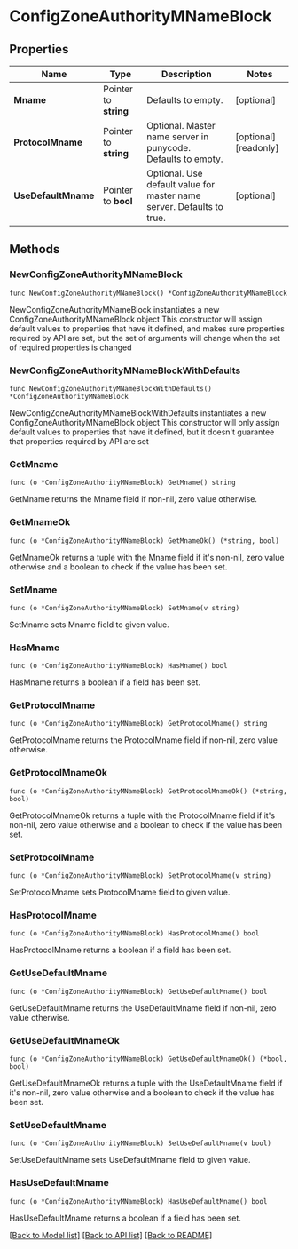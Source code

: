 # ConfigZoneAuthorityMNameBlock

## Properties

Name | Type | Description | Notes
------------ | ------------- | ------------- | -------------
**Mname** | Pointer to **string** | Defaults to empty. | [optional] 
**ProtocolMname** | Pointer to **string** | Optional. Master name server in punycode.  Defaults to empty. | [optional] [readonly] 
**UseDefaultMname** | Pointer to **bool** | Optional. Use default value for master name server.  Defaults to true. | [optional] 

## Methods

### NewConfigZoneAuthorityMNameBlock

`func NewConfigZoneAuthorityMNameBlock() *ConfigZoneAuthorityMNameBlock`

NewConfigZoneAuthorityMNameBlock instantiates a new ConfigZoneAuthorityMNameBlock object
This constructor will assign default values to properties that have it defined,
and makes sure properties required by API are set, but the set of arguments
will change when the set of required properties is changed

### NewConfigZoneAuthorityMNameBlockWithDefaults

`func NewConfigZoneAuthorityMNameBlockWithDefaults() *ConfigZoneAuthorityMNameBlock`

NewConfigZoneAuthorityMNameBlockWithDefaults instantiates a new ConfigZoneAuthorityMNameBlock object
This constructor will only assign default values to properties that have it defined,
but it doesn't guarantee that properties required by API are set

### GetMname

`func (o *ConfigZoneAuthorityMNameBlock) GetMname() string`

GetMname returns the Mname field if non-nil, zero value otherwise.

### GetMnameOk

`func (o *ConfigZoneAuthorityMNameBlock) GetMnameOk() (*string, bool)`

GetMnameOk returns a tuple with the Mname field if it's non-nil, zero value otherwise
and a boolean to check if the value has been set.

### SetMname

`func (o *ConfigZoneAuthorityMNameBlock) SetMname(v string)`

SetMname sets Mname field to given value.

### HasMname

`func (o *ConfigZoneAuthorityMNameBlock) HasMname() bool`

HasMname returns a boolean if a field has been set.

### GetProtocolMname

`func (o *ConfigZoneAuthorityMNameBlock) GetProtocolMname() string`

GetProtocolMname returns the ProtocolMname field if non-nil, zero value otherwise.

### GetProtocolMnameOk

`func (o *ConfigZoneAuthorityMNameBlock) GetProtocolMnameOk() (*string, bool)`

GetProtocolMnameOk returns a tuple with the ProtocolMname field if it's non-nil, zero value otherwise
and a boolean to check if the value has been set.

### SetProtocolMname

`func (o *ConfigZoneAuthorityMNameBlock) SetProtocolMname(v string)`

SetProtocolMname sets ProtocolMname field to given value.

### HasProtocolMname

`func (o *ConfigZoneAuthorityMNameBlock) HasProtocolMname() bool`

HasProtocolMname returns a boolean if a field has been set.

### GetUseDefaultMname

`func (o *ConfigZoneAuthorityMNameBlock) GetUseDefaultMname() bool`

GetUseDefaultMname returns the UseDefaultMname field if non-nil, zero value otherwise.

### GetUseDefaultMnameOk

`func (o *ConfigZoneAuthorityMNameBlock) GetUseDefaultMnameOk() (*bool, bool)`

GetUseDefaultMnameOk returns a tuple with the UseDefaultMname field if it's non-nil, zero value otherwise
and a boolean to check if the value has been set.

### SetUseDefaultMname

`func (o *ConfigZoneAuthorityMNameBlock) SetUseDefaultMname(v bool)`

SetUseDefaultMname sets UseDefaultMname field to given value.

### HasUseDefaultMname

`func (o *ConfigZoneAuthorityMNameBlock) HasUseDefaultMname() bool`

HasUseDefaultMname returns a boolean if a field has been set.


[[Back to Model list]](../README.md#documentation-for-models) [[Back to API list]](../README.md#documentation-for-api-endpoints) [[Back to README]](../README.md)


